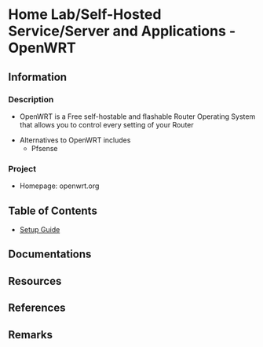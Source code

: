 # Home Lab/Self-Hosted Service/Server and Applications - OpenWRT

## Information
### Description
+ OpenWRT is a Free self-hostable and flashable Router Operating System that allows you to control every setting of your Router
- Alternatives to OpenWRT includes
    + Pfsense

### Project
+ Homepage: openwrt.org

## Table of Contents
+ [Setup Guide](Guides/base-installation-guide.md)

## Documentations


## Resources

## References

## Remarks

